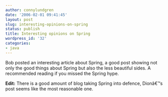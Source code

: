 ```yaml
---
author: connylundgren
date: '2006-02-01 09:41:45'
layout: post
slug: interesting-opinions-on-spring
status: publish
title: Interesting opinions on Spring
wordpress_id: '32'
categories:
- java
---
```


Bob posted an interesting article about Spring, a good post showing not only
the good things about Spring but also the less beautiful sides. A recommended
reading if you missed the Spring hype.

**Edit:** There is a good amount of blog taking Spring into defence, Dionâ€™s post seems like the most reasonable one.


